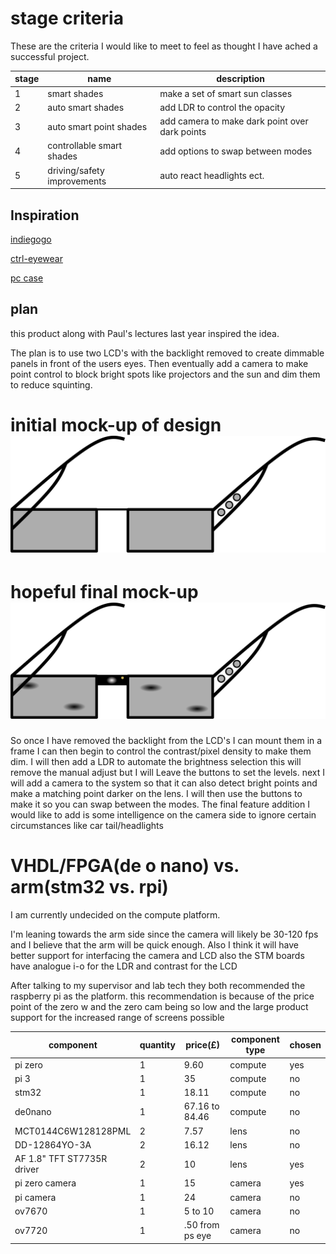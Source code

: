 # stage criteria

These are the criteria I would like to meet to feel as thought I have ached a successful project.

stage | name                        | description
----- | --------------------------- | ----------------------------------------------
1     | smart shades                | make a set of smart sun classes
2     | auto smart shades           | add LDR to control the opacity
3     | auto smart point shades     | add camera to make dark point over dark points
4     | controllable smart shades   | add options to swap between modes
5     | driving/safety improvements | auto react headlights ect.

## Inspiration

[indiegogo](https://www.indiegogo.com/projects/ctrl-one-the-smartest-lcd-tint-changing-glasses-smart#/)

[ctrl-eyewear](http://www.ctrl-eyewear.com/)

[pc case](https://www.youtube.com/watch?v=E5d7ynJXiZc)

## plan

this product along with Paul's lectures last year inspired the idea.

The plan is to use two LCD's with the backlight removed to create dimmable panels in front of the users eyes. Then eventually add a camera to make point control to block bright spots like projectors and the sun and dim them to reduce squinting.

# initial mock-up of design ![inital mock-up image](initial_design.svg)

# hopeful final mock-up ![final mock-up design image](final_design_plan.svg)

So once I have removed the backlight from the LCD's I can mount them in a frame I can then begin to control the contrast/pixel density to make them dim. I will then add a LDR to automate the brightness selection this will remove the manual adjust but I will Leave the buttons to set the levels. next I will add a camera to the system so that it can also detect bright points and make a matching point darker on the lens. I will then use the buttons to make it so you can swap between the modes. The final feature addition I would like to add is some intelligence on the camera side to ignore certain circumstances like car tail/headlights

# VHDL/FPGA(de o nano) vs. arm(stm32 vs. rpi)

I am currently undecided on the compute platform.

I'm leaning towards the arm side since the camera will likely be 30-120 fps and I believe that the arm will be quick enough. Also I think it will have better support for interfacing the camera and LCD also the STM boards have analogue i-o for the LDR and contrast for the LCD

After talking to my supervisor and lab tech they both recommended the raspberry pi as the platform. this recommendation is because of the price point of the zero w and the zero cam being so low and the large product support for the increased range of screens possible

component                  | quantity | price(£)        | component type | chosen
-------------------------- | -------- | --------------- | -------------- | ------
pi zero                    | 1        | 9.60            | compute        | yes
pi 3                       | 1        | 35              | compute        | no
stm32                      | 1        | 18.11           | compute        | no
de0nano                    | 1        | 67.16 to 84.46  | compute        | no
MCT0144C6W128128PML        | 2        | 7.57            | lens           | no
DD-12864YO-3A              | 2        | 16.12           | lens           | no
AF 1.8" TFT ST7735R driver | 2        | 10              | lens           | yes
pi zero camera             | 1        | 15              | camera         | yes
pi camera                  | 1        | 24              | camera         | no
ov7670                     | 1        | 5 to 10         | camera         | no
ov7720                     | 1        | .50 from ps eye | camera         | no
